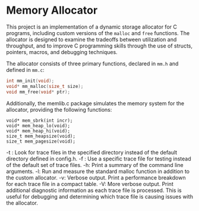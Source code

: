 # Memory Allocator

This project is an implementation of a dynamic storage allocator for C programs, including custom versions of the `malloc` and `free` functions. The allocator is designed to examine the tradeoffs between utilization and throughput, and to improve C programming skills through the use of structs, pointers, macros, and debugging techniques.

The allocator consists of three primary functions, declared in `mm.h` and defined in `mm.c`:

```c
int mm_init(void);
void* mm_malloc(size_t size);
void mm_free(void* ptr);
```

Additionally, the memlib.c package simulates the memory system for the allocator, providing the following functions:

```
void* mem_sbrk(int incr);
void* mem_heap_lo(void);
void* mem_heap_hi(void);
size_t mem_heapsize(void);
size_t mem_pagesize(void);
```

-t <tracedir>: Look for trace files in the specified directory instead of the default directory defined in config.h.
-f <tracefile>: Use a specific trace file for testing instead of the default set of trace files.
-h: Print a summary of the command line arguments.
-l: Run and measure the standard malloc function in addition to the custom allocator.
-v: Verbose output. Print a performance breakdown for each trace file in a compact table.
-V: More verbose output. Print additional diagnostic information as each trace file is processed. This is useful for debugging and determining which trace file is causing issues with the allocator.
